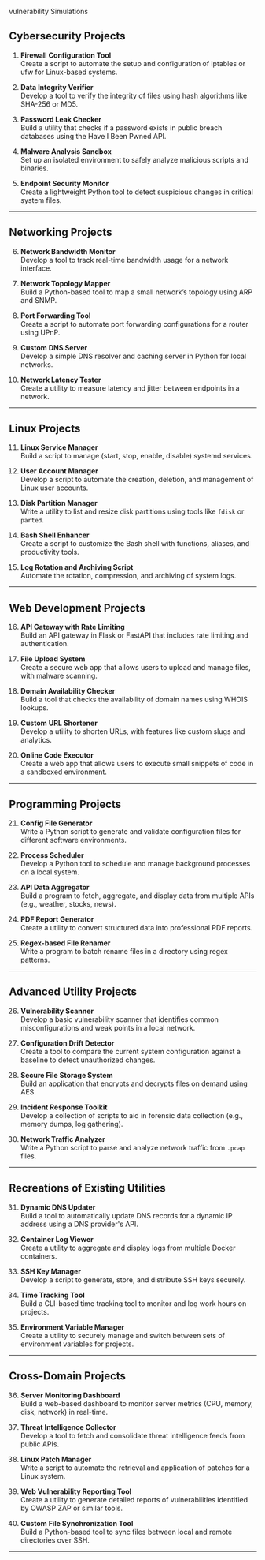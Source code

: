 vulnerability Simulations


## **Cybersecurity Projects**
1. **Firewall Configuration Tool**  
   Create a script to automate the setup and configuration of iptables or ufw for Linux-based systems.

2. **Data Integrity Verifier**  
   Develop a tool to verify the integrity of files using hash algorithms like SHA-256 or MD5.

3. **Password Leak Checker**  
   Build a utility that checks if a password exists in public breach databases using the Have I Been Pwned API.

4. **Malware Analysis Sandbox**  
   Set up an isolated environment to safely analyze malicious scripts and binaries.

5. **Endpoint Security Monitor**  
   Create a lightweight Python tool to detect suspicious changes in critical system files.

---

## **Networking Projects**
6. **Network Bandwidth Monitor**  
   Develop a tool to track real-time bandwidth usage for a network interface.

7. **Network Topology Mapper**  
   Build a Python-based tool to map a small network’s topology using ARP and SNMP.

8. **Port Forwarding Tool**  
   Create a script to automate port forwarding configurations for a router using UPnP.

9. **Custom DNS Server**  
   Develop a simple DNS resolver and caching server in Python for local networks.

10. **Network Latency Tester**  
    Create a utility to measure latency and jitter between endpoints in a network.

---

## **Linux Projects**
11. **Linux Service Manager**  
    Build a script to manage (start, stop, enable, disable) systemd services.

12. **User Account Manager**  
    Develop a script to automate the creation, deletion, and management of Linux user accounts.

13. **Disk Partition Manager**  
    Write a utility to list and resize disk partitions using tools like `fdisk` or `parted`.

14. **Bash Shell Enhancer**  
    Create a script to customize the Bash shell with functions, aliases, and productivity tools.

15. **Log Rotation and Archiving Script**  
    Automate the rotation, compression, and archiving of system logs.

---

## **Web Development Projects**
16. **API Gateway with Rate Limiting**  
    Build an API gateway in Flask or FastAPI that includes rate limiting and authentication.

17. **File Upload System**  
    Create a secure web app that allows users to upload and manage files, with malware scanning.

18. **Domain Availability Checker**  
    Build a tool that checks the availability of domain names using WHOIS lookups.

19. **Custom URL Shortener**  
    Develop a utility to shorten URLs, with features like custom slugs and analytics.

20. **Online Code Executor**  
    Create a web app that allows users to execute small snippets of code in a sandboxed environment.

---

## **Programming Projects**
21. **Config File Generator**  
    Write a Python script to generate and validate configuration files for different software environments.

22. **Process Scheduler**  
    Develop a Python tool to schedule and manage background processes on a local system.

23. **API Data Aggregator**  
    Build a program to fetch, aggregate, and display data from multiple APIs (e.g., weather, stocks, news).

24. **PDF Report Generator**  
    Create a utility to convert structured data into professional PDF reports.

25. **Regex-based File Renamer**  
    Write a program to batch rename files in a directory using regex patterns.

---

## **Advanced Utility Projects**
26. **Vulnerability Scanner**  
    Develop a basic vulnerability scanner that identifies common misconfigurations and weak points in a local network.

27. **Configuration Drift Detector**  
    Create a tool to compare the current system configuration against a baseline to detect unauthorized changes.

28. **Secure File Storage System**  
    Build an application that encrypts and decrypts files on demand using AES.

29. **Incident Response Toolkit**  
    Develop a collection of scripts to aid in forensic data collection (e.g., memory dumps, log gathering).

30. **Network Traffic Analyzer**  
    Write a Python script to parse and analyze network traffic from `.pcap` files.

---

## **Recreations of Existing Utilities**
31. **Dynamic DNS Updater**  
    Build a tool to automatically update DNS records for a dynamic IP address using a DNS provider's API.

32. **Container Log Viewer**  
    Create a utility to aggregate and display logs from multiple Docker containers.

33. **SSH Key Manager**  
    Develop a script to generate, store, and distribute SSH keys securely.

34. **Time Tracking Tool**  
    Build a CLI-based time tracking tool to monitor and log work hours on projects.

35. **Environment Variable Manager**  
    Create a utility to securely manage and switch between sets of environment variables for projects.

---

## **Cross-Domain Projects**
36. **Server Monitoring Dashboard**  
    Build a web-based dashboard to monitor server metrics (CPU, memory, disk, network) in real-time.

37. **Threat Intelligence Collector**  
    Develop a tool to fetch and consolidate threat intelligence feeds from public APIs.

38. **Linux Patch Manager**  
    Write a script to automate the retrieval and application of patches for a Linux system.

39. **Web Vulnerability Reporting Tool**  
    Create a utility to generate detailed reports of vulnerabilities identified by OWASP ZAP or similar tools.

40. **Custom File Synchronization Tool**  
    Build a Python-based tool to sync files between local and remote directories over SSH.

---
